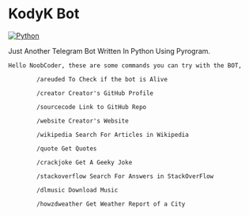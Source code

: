 # KodyK Bot 

[![Python](http://forthebadge.com/images/badges/made-with-python.svg)](https://python.org)

Just Another Telegram Bot Written In Python Using Pyrogram.
```
Hello NoobCoder, these are some commands you can try with the BOT,
        
        /areuded To Check if the bot is Alive
        
        /creator Creator's GitHub Profile
        
        /sourcecode Link to GitHub Repo
        
        /website Creator's Website
        
        /wikipedia Search For Articles in Wikipedia
        
        /quote Get Quotes
        
        /crackjoke Get A Geeky Joke
        
        /stackoverflow Search For Answers in StackOverFlow
        
        /dlmusic Download Music
        
        /howzdweather Get Weather Report of a City

```

